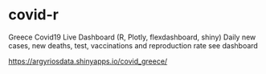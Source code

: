 # covid-r

Greece Covid19 Live Dashboard (R, Plotly, flexdashboard, shiny) Daily new cases, new deaths, test, vaccinations and reproduction rate see dashboard

https://argyriosdata.shinyapps.io/covid_greece/
